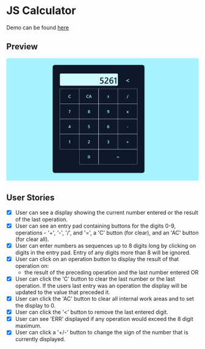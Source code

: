 # JS Calculator

Demo can be found [here](https://jamoliddinsaidov.github.io/practice-projects/1-beginner/03_calculator/index.html)

## Preview

![Input Example](./images/demo.png 'Preview')

## User Stories

- [x] User can see a display showing the current number entered or the result of the last operation.
- [x] User can see an entry pad containing buttons for the digits 0-9, operations - '+', '-', '/', and '=', a 'C' button (for clear), and an 'AC' button (for clear all).
- [x] User can enter numbers as sequences up to 8 digits long by clicking on digits in the entry pad. Entry of any digits more than 8 will be ignored.
- [x] User can click on an operation button to display the result of that operation on:
  - the result of the preceding operation and the last number entered OR
- [x] User can click the 'C' button to clear the last number or the last operation. If the users last entry was an operation the display will be updated to the value that preceded it.
- [x] User can click the 'AC' button to clear all internal work areas and to set the display to 0.
- [x] User can click the '<' button to remove the last entered digit.
- [x] User can see 'ERR' displayed if any operation would exceed the 8 digit maximum.
- [x] User can click a '+/-' button to change the sign of the number that is currently displayed.
